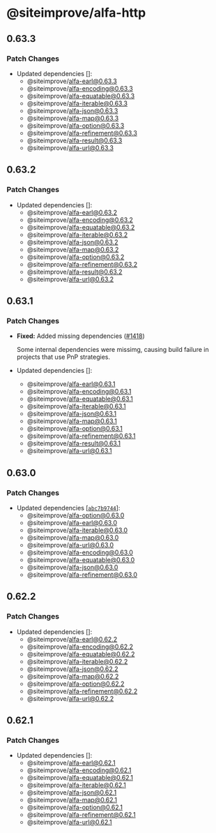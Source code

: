 # @siteimprove/alfa-http

## 0.63.3

### Patch Changes

- Updated dependencies []:
  - @siteimprove/alfa-earl@0.63.3
  - @siteimprove/alfa-encoding@0.63.3
  - @siteimprove/alfa-equatable@0.63.3
  - @siteimprove/alfa-iterable@0.63.3
  - @siteimprove/alfa-json@0.63.3
  - @siteimprove/alfa-map@0.63.3
  - @siteimprove/alfa-option@0.63.3
  - @siteimprove/alfa-refinement@0.63.3
  - @siteimprove/alfa-result@0.63.3
  - @siteimprove/alfa-url@0.63.3

## 0.63.2

### Patch Changes

- Updated dependencies []:
  - @siteimprove/alfa-earl@0.63.2
  - @siteimprove/alfa-encoding@0.63.2
  - @siteimprove/alfa-equatable@0.63.2
  - @siteimprove/alfa-iterable@0.63.2
  - @siteimprove/alfa-json@0.63.2
  - @siteimprove/alfa-map@0.63.2
  - @siteimprove/alfa-option@0.63.2
  - @siteimprove/alfa-refinement@0.63.2
  - @siteimprove/alfa-result@0.63.2
  - @siteimprove/alfa-url@0.63.2

## 0.63.1

### Patch Changes

- **Fixed:** Added missing dependencies ([#1418](https://github.com/Siteimprove/alfa/pull/1418))

  Some internal dependencies were missimg, causing build failure in projects that use PnP strategies.

- Updated dependencies []:
  - @siteimprove/alfa-earl@0.63.1
  - @siteimprove/alfa-encoding@0.63.1
  - @siteimprove/alfa-equatable@0.63.1
  - @siteimprove/alfa-iterable@0.63.1
  - @siteimprove/alfa-json@0.63.1
  - @siteimprove/alfa-map@0.63.1
  - @siteimprove/alfa-option@0.63.1
  - @siteimprove/alfa-refinement@0.63.1
  - @siteimprove/alfa-result@0.63.1
  - @siteimprove/alfa-url@0.63.1

## 0.63.0

### Patch Changes

- Updated dependencies [[`abc7b9744`](https://github.com/Siteimprove/alfa/commit/abc7b9744985d9935a079e82fddfa668463442c0)]:
  - @siteimprove/alfa-option@0.63.0
  - @siteimprove/alfa-earl@0.63.0
  - @siteimprove/alfa-iterable@0.63.0
  - @siteimprove/alfa-map@0.63.0
  - @siteimprove/alfa-url@0.63.0
  - @siteimprove/alfa-encoding@0.63.0
  - @siteimprove/alfa-equatable@0.63.0
  - @siteimprove/alfa-json@0.63.0
  - @siteimprove/alfa-refinement@0.63.0

## 0.62.2

### Patch Changes

- Updated dependencies []:
  - @siteimprove/alfa-earl@0.62.2
  - @siteimprove/alfa-encoding@0.62.2
  - @siteimprove/alfa-equatable@0.62.2
  - @siteimprove/alfa-iterable@0.62.2
  - @siteimprove/alfa-json@0.62.2
  - @siteimprove/alfa-map@0.62.2
  - @siteimprove/alfa-option@0.62.2
  - @siteimprove/alfa-refinement@0.62.2
  - @siteimprove/alfa-url@0.62.2

## 0.62.1

### Patch Changes

- Updated dependencies []:
  - @siteimprove/alfa-earl@0.62.1
  - @siteimprove/alfa-encoding@0.62.1
  - @siteimprove/alfa-equatable@0.62.1
  - @siteimprove/alfa-iterable@0.62.1
  - @siteimprove/alfa-json@0.62.1
  - @siteimprove/alfa-map@0.62.1
  - @siteimprove/alfa-option@0.62.1
  - @siteimprove/alfa-refinement@0.62.1
  - @siteimprove/alfa-url@0.62.1
